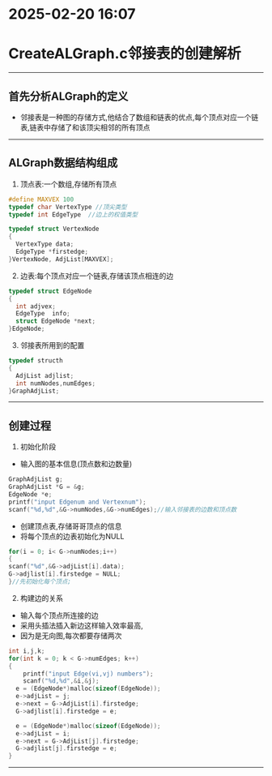 # 2025-02-20 16:07
# CreateALGraph.c邻接表的创建解析
***
##  首先分析ALGraph的定义
+  邻接表是一种图的存储方式,他结合了数组和链表的优点,每个顶点对应一个链表,链表中存储了和该顶尖相邻的所有顶点
***
## ALGraph数据结构组成
1.  顶点表:一个数组,存储所有顶点
```c
#define MAXVEX 100
typedef char VertexType //顶尖类型
typedef int EdgeType  //边上的权值类型

typedef struct VertexNode
{
  VertexType data;
  EdgeType *firstedge;
}VertexNode, AdjList[MAXVEX];
```
2.  边表:每个顶点对应一个链表,存储该顶点相连的边
```c
typedef struct EdgeNode
{
  int adjvex;
  EdgeType  info;
  struct EdgeNode *next;
}EdgeNode;
```
3.  邻接表所用到的配置
```c
typedef structh
{
  AdjList adjlist;
  int numNodes,numEdges;
}GraphAdjList;
```
***
##  创建过程
1.  初始化阶段
  + 输入图的基本信息(顶点数和边数量)
  ```c
GraphAdjList g;
GraphAdjList *G = &g;
EdgeNode *e;
printf("input Edgenum and Vertexnum");
scanf("%d,%d",&G->numNodes,&G->numEdges);//输入邻接表的边数和顶点数
```
  + 创建顶点表,存储哥哥顶点的信息
  + 将每个顶点的边表初始化为NULL
  ```c
for(i = 0; i< G->numNodes;i++)
{
  scanf("%d",&G->adjList[i].data);
  G->adjlist[i].firstedge = NULL;
}//先初始化每个顶点;
```
2. 构建边的关系
  + 输入每个顶点所连接的边
  + 采用头插法插入新边这样输入效率最高,
  + 因为是无向图,每次都要存储两次
```c
int i,j,k;
for(int k = 0; k < G->numEdges; k++)
{
    printf("input Edge(vi,vj) numbers");
    scanf("%d,%d",&i,&j);
  e = (EdgeNode*)malloc(sizeof(EdgeNode));
  e->adjList = j;
  e->next = G->AdjList[i].firstedge;
  G->adjlist[i].firstedge = e;

  e = (EdgeNode*)malloc(sizeof(EdgeNode));
  e->adjList = i;
  e->next = G->AdjList[j].firstedge;
  G->adjlist[j].firstedge = e;
}
```
***





